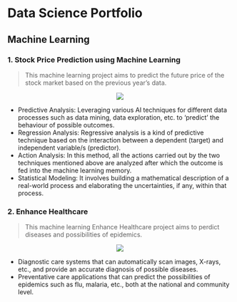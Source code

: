 # Data Science Portfolio

## Machine Learning

### 1. Stock Price Prediction using Machine Learning

> This machine learning project aims to predict the future price of the stock market based on the previous year’s data.

<center><img src = "assets/images/stock-price-prediction-using-ML.jpg"></center>

*   Predictive Analysis: Leveraging various AI techniques for different data processes such as data mining, data exploration, etc. to ‘predict’ the behaviour of possible outcomes.
*   Regression Analysis: Regressive analysis is a kind of predictive technique based on the interaction between a dependent (target) and independent variable/s (predictor).
*   Action Analysis: In this method, all the actions carried out by the two techniques mentioned above are analyzed after which the outcome is fed into the machine learning memory.
*   Statistical Modeling: It involves building a mathematical description of a real-world process and elaborating the uncertainties, if any, within that process.  


### 2. Enhance Healthcare

> This machine learning Enhance Healthcare project aims to perdict diseases and possibilities of epidemics.

<center><img src = "assets/images/shutterstock_574043182-768x512.jpg"></center>

*   Diagnostic care systems that can automatically scan images, X-rays, etc., and provide an accurate diagnosis of possible diseases.
*   Preventative care applications that can predict the possibilities of epidemics such as flu, malaria, etc., both at the national and community level.
